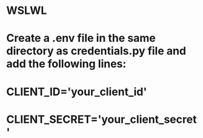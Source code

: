 # WSLWL
# Create a .env file in the same directory as credentials.py file and add the following lines:
# CLIENT_ID='your_client_id'
# CLIENT_SECRET='your_client_secret'